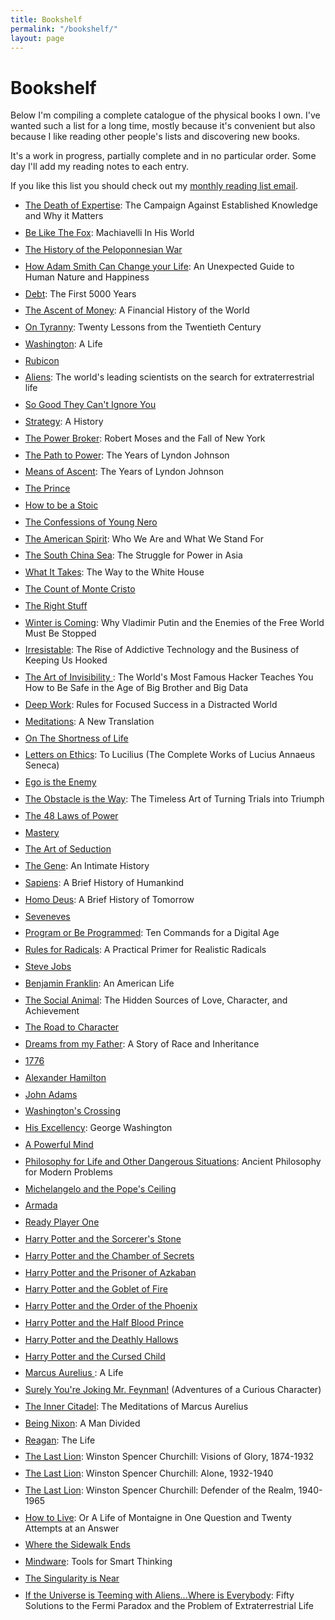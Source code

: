 ```yaml
---
title: Bookshelf
permalink: "/bookshelf/"
layout: page
---
```


<style>
ul li a:visited {
    color: blue;
}
li {
  margin-bottom: .7em;
}
small a {
  color: rgba(0,0,0,.65) !important;
}
</style>

# Bookshelf
Below I'm compiling a complete catalogue of the physical books I own. I've wanted such a list for a long time, mostly because it's convenient but also because I like reading other people's lists and discovering new books.

It's a work in progress, partially complete and in no particular order. Some day I'll add my reading notes to each entry.  

If you like this list you should check out my [monthly reading list email](/newsletter).

- [The Death of Expertise](http://www.amazon.com/dp/0190469412/?tag=tress-20): The Campaign Against Established Knowledge and Why it Matters
- [Be Like The Fox](http://www.amazon.com/dp/0393609723/?tag=tress-20): Machiavelli In His World
- [The History of the Peloponnesian War](http://www.amazon.com/dp/0140440399/?tag=tress-20)
- [How Adam Smith Can Change your Life](http://www.amazon.com/dp/1591847958/?tag=tress-20): An Unexpected Guide to Human Nature and Happiness
- [Debt](http://www.amazon.com/dp/1612194192/?tag=tress-20): The First 5000 Years
- [The Ascent of Money](http://www.amazon.com/dp/0143116177/?tag=tress-20): A Financial History of the World
- [On Tyranny](http://www.amazon.com/dp/0804190119/?tag=tress-20): Twenty Lessons from the Twentieth Century
- [Washington](http://www.amazon.com/dp/0143119966/?tag=tress-20): A Life
- [Rubicon](http://www.amazon.com/dp/1400078970/?tag=tress-20)
- [Aliens](http://www.amazon.com/dp/1250109639/?tag=tress-20): The world's leading scientists on the search for extraterrestrial life
- [So Good They Can't Ignore You](http://www.amazon.com/dp/1455509124/?tag=tress-20)
- [Strategy](http://www.amazon.com/dp/0190229233/?tag=tress-20): A History
- [The Power Broker](http://www.amazon.com/dp/0394720245/?tag=tress-20): Robert Moses and the Fall of New York
- [The Path to Power](http://www.amazon.com/dp/0679729453/?tag=tress-20): The Years of Lyndon Johnson
- [Means of Ascent](http://www.amazon.com/dp/067973371X/?tag=tress-20): The Years of Lyndon Johnson
- [The Prince](http://www.amazon.com/dp/0143105868/?tag=tress-20)
- [How to be a Stoic](http://www.amazon.com/dp/0465097952/?tag=tress-20)
- [The Confessions of Young Nero](http://www.amazon.com/dp/0451473388/?tag=tress-20)
- [The American Spirit](http://www.amazon.com/dp/1501174215/?tag=tress-20): Who We Are and What We Stand For
- [The South China Sea](http://www.amazon.com/dp/0300186835/?tag=tress-20): The Struggle for Power in Asia
- [What It Takes](http://www.amazon.com/dp/0679746498/?tag=tress-20): The Way to the White House
- [The Count of Monte Cristo](http://www.amazon.com/dp/0140449264/?tag=tress-20)
- [The Right Stuff](http://www.amazon.com/dp/0312427565/?tag=tress-20)
- [Winter is Coming](http://www.amazon.com/dp/1610397193/?tag=tress-20): Why Vladimir Putin and the Enemies of the Free World Must Be Stopped
- [Irresistable](http://www.amazon.com/dp/1594206643/?tag=tress-20): The Rise of Addictive Technology and the Business of Keeping Us Hooked
- [The Art of Invisibility ](http://www.amazon.com/dp/0316380504/?tag=tress-20): The World's Most Famous Hacker Teaches You How to Be Safe in the Age of Big Brother and Big Data
- [Deep Work](http://www.amazon.com/dp/1455586692/?tag=tress-20): Rules for Focused Success in a Distracted World
- [Meditations](http://www.amazon.com/dp/B01FOD7CRG/?tag=tress-20): A New Translation
- [On The Shortness of Life](http://www.amazon.com/dp/0143036327/?tag=tress-20)
- [Letters on Ethics](http://www.amazon.com/dp/022626517X/?tag=tress-20): To Lucilius (The Complete Works of Lucius Annaeus Seneca)
- [Ego is the Enemy](http://www.amazon.com/dp/1591847818/?tag=tress-20)
- [The Obstacle is the Way](http://www.amazon.com/dp/1591846358/?tag=tress-20): The Timeless Art of Turning Trials into Triumph
- [The 48 Laws of Power](http://www.amazon.com/dp/0140280197/?tag=tress-20)
- [Mastery](http://www.amazon.com/dp/014312417X/?tag=tress-20)
- [The Art of Seduction](http://www.amazon.com/dp/1861977697/?tag=tress-20)
- [The Gene](http://www.amazon.com/dp/147673352X/?tag=tress-20): An Intimate History
- [Sapiens](http://www.amazon.com/dp/0062316095/?tag=tress-20): A Brief History of Humankind
- [Homo Deus](http://www.amazon.com/dp/0062464310/?tag=tress-20): A Brief History of Tomorrow
- [Seveneves](http://www.amazon.com/dp/0062334514/?tag=tress-20)
- [Program or Be Programmed](http://www.amazon.com/dp/159376426X/?tag=tress-20): Ten Commands for a Digital Age
- [Rules for Radicals](http://www.amazon.com/dp/0679721134/?tag=tress-20): A Practical Primer for Realistic Radicals
- [Steve Jobs](http://www.amazon.com/dp/1501127624/?tag=tress-20)
- [Benjamin Franklin](http://www.amazon.com/dp/074325807X/?tag=tress-20): An American Life
- [The Social Animal](http://www.amazon.com/dp/0812979370/?tag=tress-20): The Hidden Sources of Love, Character, and Achievement
- [The Road to Character](http://www.amazon.com/dp/0812983416/?tag=tress-20)
- [Dreams from my Father](http://www.amazon.com/dp/1400082773/?tag=tress-20): A Story of Race and Inheritance
- [1776](http://www.amazon.com/dp/0743226720/?tag=tress-20)
- [Alexander Hamilton](http://www.amazon.com/dp/0143034758/?tag=tress-20)
- [John Adams](http://www.amazon.com/dp/0743223136/?tag=tress-20)
- [Washington's Crossing](http://www.amazon.com/dp/019518159X/?tag=tress-20)
- [His Excellency](http://www.amazon.com/dp/1400032539/?tag=tress-20): George Washington
- [A Powerful Mind](http://www.amazon.com/dp/1612347258/?tag=tress-20)
- [Philosophy for Life and Other Dangerous Situations](http://www.amazon.com/dp/1608682293/?tag=tress-20): Ancient Philosophy for Modern Problems
- [Michelangelo and the Pope's Ceiling](http://www.amazon.com/dp/0142003697/?tag=tress-20)
- [Armada](http://www.amazon.com/dp/0804137277/?tag=tress-20)
- [Ready Player One](http://www.amazon.com/dp/0307887448/?tag=tress-20)
- [Harry Potter and the Sorcerer's Stone](http://www.amazon.com/dp/059035342X/?tag=tress-20)
- [Harry Potter and the Chamber of Secrets](http://www.amazon.com/dp/0439064872/?tag=tress-20)
- [Harry Potter and the Prisoner of Azkaban](http://www.amazon.com/dp/0439136369/?tag=tress-20)
- [Harry Potter and the Goblet of Fire](http://www.amazon.com/dp/0439139600/?tag=tress-20)
- [Harry Potter and the Order of the Phoenix](http://www.amazon.com/dp/0439358078/?tag=tress-20)
- [Harry Potter and the Half Blood Prince](http://www.amazon.com/dp/0439785960/?tag=tress-20)
- [Harry Potter and the Deathly Hallows](http://www.amazon.com/dp/0545139708/?tag=tress-20)
- [Harry Potter and the Cursed Child](http://www.amazon.com/dp/1338099132/?tag=tress-20)
- [Marcus Aurelius ](http://www.amazon.com/dp/0306819163/?tag=tress-20): A Life
- [Surely You're Joking Mr. Feynman!](http://www.amazon.com/dp/0393316041/?tag=tress-20) (Adventures of a Curious Character)
- [The Inner Citadel](http://www.amazon.com/dp/B012HUFJCY/?tag=tress-20): The Meditations of Marcus Aurelius
- [Being Nixon](http://www.amazon.com/dp/0812985419/?tag=tress-20): A Man Divided
- [Reagan](http://www.amazon.com/dp/0307951146/?tag=tress-20): The Life
- [The Last Lion](http://www.amazon.com/dp/0385313489/?tag=tress-20): Winston Spencer Churchill: Visions of Glory, 1874-1932
- [The Last Lion](http://www.amazon.com/dp/0385313314/?tag=tress-20): Winston Spencer Churchill: Alone, 1932-1940
- [The Last Lion](http://www.amazon.com/dp/0345548639/?tag=tress-20): Winston Spencer Churchill: Defender of the Realm, 1940-1965
- [How to Live](http://www.amazon.com/dp/1590514831/?tag=tress-20): Or A Life of Montaigne in One Question and Twenty Attempts at an Answer
- [Where the Sidewalk Ends](http://www.amazon.com/dp/0060572345/?tag=tress-20)
- [Mindware](http://www.amazon.com/dp/0374536244/?tag=tress-20): Tools for Smart Thinking
- [The Singularity is Near](http://www.amazon.com/dp/0143037889/?tag=tress-20)
- [If the Universe is Teeming with Aliens...Where is Everybody](http://www.amazon.com/dp/0387955011/?tag=tress-20): Fifty Solutions to the Fermi Paradox and the Problem of Extraterrestrial Life
